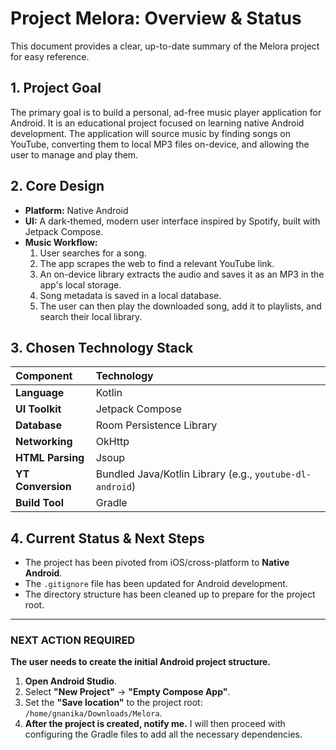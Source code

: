 # Project Melora: Overview & Status

This document provides a clear, up-to-date summary of the Melora project for easy reference.

## 1. Project Goal

The primary goal is to build a personal, ad-free music player application for Android. It is an educational project focused on learning native Android development. The application will source music by finding songs on YouTube, converting them to local MP3 files on-device, and allowing the user to manage and play them.

## 2. Core Design

-   **Platform:** Native Android
-   **UI:** A dark-themed, modern user interface inspired by Spotify, built with Jetpack Compose.
-   **Music Workflow:**
    1.  User searches for a song.
    2.  The app scrapes the web to find a relevant YouTube link.
    3.  An on-device library extracts the audio and saves it as an MP3 in the app's local storage.
    4.  Song metadata is saved in a local database.
    5.  The user can then play the downloaded song, add it to playlists, and search their local library.

## 3. Chosen Technology Stack

| Component | Technology |
| :--- | :--- |
| **Language** | Kotlin |
| **UI Toolkit** | Jetpack Compose |
| **Database** | Room Persistence Library |
| **Networking** | OkHttp |
| **HTML Parsing** | Jsoup |
| **YT Conversion** | Bundled Java/Kotlin Library (e.g., `youtube-dl-android`) |
| **Build Tool** | Gradle |

## 4. Current Status & Next Steps

-   The project has been pivoted from iOS/cross-platform to **Native Android**.
-   The `.gitignore` file has been updated for Android development.
-   The directory structure has been cleaned up to prepare for the project root.

---

### **NEXT ACTION REQUIRED**

**The user needs to create the initial Android project structure.**

1.  **Open Android Studio**.
2.  Select **"New Project"** -> **"Empty Compose App"**.
3.  Set the **"Save location"** to the project root: `/home/gnanika/Downloads/Melora`.
4.  **After the project is created, notify me.** I will then proceed with configuring the Gradle files to add all the necessary dependencies.
